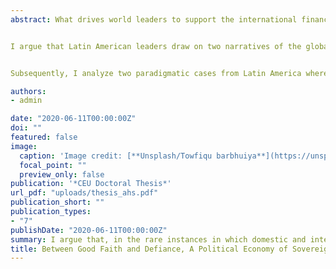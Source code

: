 ```yaml
---
abstract: What drives world leaders to support the international financial system or voice their discontent? How can this be measured? I propose a three-level analytic framework to study proactive stances towards the international regime for sovereign debt, particularly those of emerging-market actors.


I argue that Latin American leaders draw on two narratives of the global political economy, a) one which characterizes the international monetary and financial system as a zero-sum game which perpetuates economic hierarchies, and b) one which stresses its developmental potential and characterizes it as a positive-sum game. I employ Computational Text Analysis (CTA) methods to measure how often the topic of international finance has been discussed in United Nations General Assembly (UNGA) speeches (1970-2018) and how it has been framed.


Subsequently, I analyze two paradigmatic cases from Latin America where a proactive foreign economic policy was pursued informed by these opposing economic narratives. The first is Mexico’s promotion of market mechanisms to reform the international financial architecture under Vicente Fox with the diffusion of Collective Action Clauses and the 2002 Monterrey Consensus. The second considers the politically motivated 2008 Ecuadorian default and Rafael Correa’s denunciation of international financiers.

authors:
- admin

date: "2020-06-11T00:00:00Z"
doi: ""
featured: false
image:
  caption: 'Image credit: [**Unsplash/Towfiqu barbhuiya**](https://unsplash.com/photos/cEzMOp5FtV4)'
  focal_point: ""
  preview_only: false
publication: '*CEU Doctoral Thesis*'
url_pdf: "uploads/thesis_ahs.pdf"
publication_short: ""
publication_types:
- "7"
publishDate: "2020-06-11T00:00:00Z"
summary: I argue that, in the rare instances in which domestic and international politics allow countries that are traditionally rule-takers to break that role, the way in which global financial markets are framed - as promise or peril - shapes their policies towards sovereign borrowing and restructuring.
title: Between Good Faith and Defiance, A Political Economy of Sovereign Debt in Latin America
---
```


